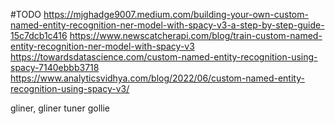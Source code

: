 #TODO
https://mjghadge9007.medium.com/building-your-own-custom-named-entity-recognition-ner-model-with-spacy-v3-a-step-by-step-guide-15c7dcb1c416
https://www.newscatcherapi.com/blog/train-custom-named-entity-recognition-ner-model-with-spacy-v3
https://towardsdatascience.com/custom-named-entity-recognition-using-spacy-7140ebbb3718
https://www.analyticsvidhya.com/blog/2022/06/custom-named-entity-recognition-using-spacy-v3/

gliner, gliner tuner gollie